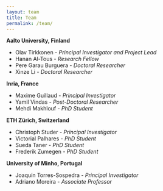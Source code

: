 ```yaml
---
layout: team
title: Team
permalink: /team/
---
```


**Aalto University, Finland**
- Olav Tirkkonen - *Principal Investigator and Project Lead*
- Hanan Al-Tous - *Research Fellow*
- Pere Garau Burguera - *Doctoral Researcher*
- Xinze Li - *Doctoral Researcher*

**Inria, France**
- Maxime Guillaud - *Principal Investigator*
- Yamil Vindas - *Post-Doctoral Researcher*
- Mehdi Makhlouf - *PhD Student*

**ETH Zürich, Switzerland**
- Christoph Studer - *Principal Investigator*
- Victorial Palhares - *PhD Student*
- Sueda Taner - *PhD Student*
- Frederik Zumegen - *PhD Student*

**University of Minho, Portugal**
- Joaquín Torres-Sospedra - *Principal Investigator*
- Adriano Moreira - *Associate Professor*
